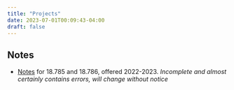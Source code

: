 ```yaml
---
title: "Projects"
date: 2023-07-01T00:09:43-04:00
draft: false
---
```


## Notes

- [Notes](/website/number_theory.pdf) for 18.785 and 18.786, offered 2022-2023. *Incomplete and almost certainly contains errors, will change without notice*